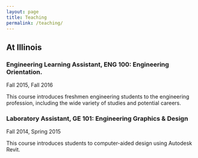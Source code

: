 ```yaml
---
layout: page
title: Teaching
permalink: /teaching/
---
```


## At Illinois

### Engineering Learning Assistant, ENG 100: Engineering Orientation. 
Fall 2015, Fall 2016

This course introduces freshmen engineering students to the engineering profession, including the wide variety of studies and potential careers.

### Laboratory Assistant, GE 101: Engineering Graphics & Design
Fall 2014, Spring 2015

This course introduces students to computer-aided design using Autodesk Revit.
